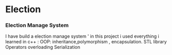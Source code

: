 # Election
### Election Manage System

I have build a election manage system ' in this project i used everything i learned in c++ :
OOP: inheritance,polymorphism , encapsulation.
STL library
Operators overloading
Serialization
